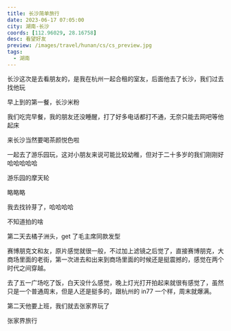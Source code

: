 ```yaml
---
title: 长沙简单旅行
date: 2023-06-17 07:05:00
city: 湖南-长沙
coords: [112.96029, 28.16758]
desc: 看望好友
preview: /images/travel/hunan/cs/cs_preview.jpg
tags:
  - 湖南
---
```


长沙这次是去看朋友的，是我在杭州一起合租的室友，后面他去了长沙，我们过去找他玩

早上到的第一餐，长沙米粉

<ImgItem src="/images/travel/hunan/cs/zc.jpg" />

我们吃完早餐，我的朋友还没睡醒，打了好多电话都打不通，无奈只能去网吧等他起床

<ImgItem src="/images/travel/hunan/cs/wb.jpg" />

来长沙当然要喝茶颜悦色啦

<ImgItem src="/images/travel/hunan/cs/nc.jpg" />

一起去了游乐园玩，这对小朋友来说可能比较幼稚，但对于二十多岁的我们刚刚好哈哈哈哈哈

<ImgList :src-list="[
  '/images/travel/hunan/cs/y.jpg',
  '/images/travel/hunan/cs/y_2.jpg',
  '/images/travel/hunan/cs/y_3.jpg',
  '/images/travel/hunan/cs/y_6.jpg',
]" />

游乐园的摩天轮
<ImgItem src="/images/travel/hunan/cs/y_7.jpg" />

略略略

<ImgItem src="/images/travel/hunan/cs/y_1.jpg" />

我去找铃芽了，哈哈哈哈

<ImgItem src="/images/travel/hunan/cs/y_5.jpg" />

不知道拍的啥

<ImgItem src="/images/travel/hunan/cs/y_4.jpg" />

第二天去橘子洲头，get 了毛主席同款发型

<ImgList :src-list="[
  '/images/travel/hunan/cs/y_8.jpg',
  '/images/travel/hunan/cs/cs_1.jpg',
]" />

赛博朋克文和友，原片感觉就很一般，不过加上滤镜之后觉了，直接赛博朋克，大商场里面的老街，第一次进去和出来到商场里面的时候还是挺震撼的，感觉在两个时代之间穿越。

<ImgList :src-list="[
  '/images/travel/hunan/cs/w_1.jpg',
  '/images/travel/hunan/cs/w_2.jpg',
  '/images/travel/hunan/cs/w_3.jpg',
]" />

去了五一广场吃了饭，白天没什么感觉，晚上灯光打开拍起来就很有感觉了，虽然只是一个普通周末，但是人还是挺多的，跟杭州的 in77 一个样，周末就爆满。

<ImgList :src-list="[
  '/images/travel/hunan/cs/w_6.jpg',
  '/images/travel/hunan/cs/w_7.jpg',
  '/images/travel/hunan/cs/w_5.jpg',
  '/images/travel/hunan/cs/w_4.jpg',
]" />

第二天他要上班，我们就去张家界玩了

<RouterLink to="/travel/hunan/zhangjiajie">张家界旅行</RouterLink>
